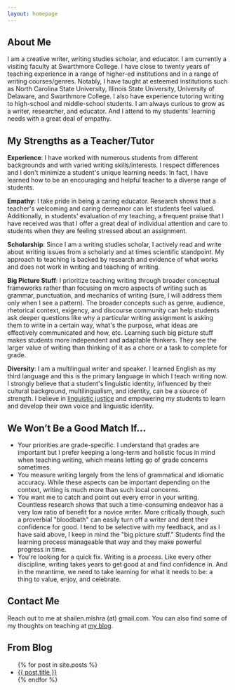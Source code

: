 ```yaml
---
layout: homepage
---
```


## About Me

I am a creative writer, writing studies scholar, and educator.  I am currently a visiting faculty at Swarthmore College. I have close to twenty years of teaching experience in a range of higher-ed institutions and in a range of writing courses/genres. Notably, I have taught at esteemed institutions such as North Carolina State University, Illinois State University, University of Delaware, and Swarthmore College. I also have experience tutoring writing to high-school and middle-school students. I am always curious to grow as a writer, researcher, and educator. And I attend to my students' learning needs with a great deal of empathy.


## My Strengths as a Teacher/Tutor

**Experience**: I have worked with numerous students from different backgrounds and with varied writing skills/interests. I respect differences and I don't minimize a student's unique learning needs. In fact, I have learned how to be an encouraging and helpful teacher to a diverse range of students.

**Empathy**: I take pride in being a caring educator. Research shows that a teacher's welcoming and caring demeanor can let students feel valued. Additionally, in students' evaluation of my teaching, a frequent praise that I have received was that I offer a great deal of individual attention and care to students when they are feeling stressed about an assignment. 

**Scholarship**: Since I am a writing studies scholar, I actively read and write about writing issues from a scholarly and at times scientific standpoint. My approach to teaching is backed by research and evidence of what works and does not work in writing and teaching of writing.  

**Big Picture Stuff**: I prioritize teaching writing through broader conceptual frameworks rather than focusing on micro aspects of writing such as grammar, punctuation, and mechanics of writing (sure, I will address them only when I see a pattern). The broader concepts such as genre, audience, rhetorical context, exigency, and discourse community can help students ask deeper questions like why a particular writing assignment is asking them to write in a certain way, what's the purpose, what ideas are effectively communicated and how, etc. Learning such big picture stuff makes students more independent and adaptable thinkers. They see the larger value of writing than thinking of it as a chore or a task to complete for grade. 

**Diversity**: I am a multilingual writer and speaker. I learned English as my third language and this is the primary language in which I teach writing now. I strongly believe that a student's linguistic identity, influenced by their cultural background, multilingualism, and identity, can be a source of strength. I believe in [linguistic justice](https://criminal-justice.ecu.edu/wp-content/pv-uploads/sites/72/2023/03/Linguistic-Justice.pdf) and empowering my students to learn and develop their own voice and linguistic identity. 


## We Won’t Be a Good Match If…

- Your priorities are grade-specific. I understand that grades are important but I prefer keeping a long-term and holistic focus in mind when teaching writing, which means letting go of grade concerns sometimes.
- You measure writing largely from the lens of grammatical and idiomatic accuracy. While these aspects can be important depending on the context, writing is much more than such local concerns. 
- You want me to catch and point out every error in your writing. Countless research shows that such a time-consuming endeavor has a very low ratio of benefit for a novice writer. More critically though, such a proverbial "bloodbath" can easily turn off a writer and dent their confidence for good. I tend to be selective with my feedback, and as I have said above, I keep in mind the "big picture stuff." Students find the learning process manageable that way and they make powerful progress in time.
- You're looking for a quick fix. Writing is a _process_. Like every other discipline, writing takes years to get good at and find confidence in. And in the meantime, we need to take learning for what it needs to be: a thing to value, enjoy, and celebrate.  


## Contact Me

Reach out to me at shailen.mishra (at) gmail.com. You can also find some of my thoughts on teaching at [my blog](https://shailenmishra.com/category/#/teaching). 


## From Blog

<ul>
  {% for post in site.posts %}
    <li>
      <a href="{{ post.url }}">{{ post.title }}</a>
    </li>
  {% endfor %}
</ul>
